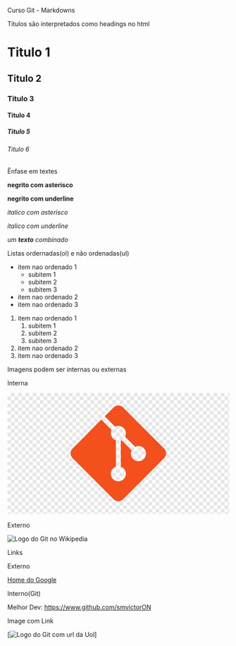 Curso Git - Markdowns

Titulos são interpretados como headings no html
# Titulo 1
## Titulo 2
### Titulo 3
#### Titulo 4
##### Titulo 5
###### Titulo 6

Ênfase em textes

**negrito com asterisco**

__negrito com underline__

*italico com asterisco*

_italico com underline_

_um **texto** combinado_

Listas ordernadas(ol) e não ordenadas(ul)

* item nao ordenado 1
  * subitem 1
  * subitem 2
  * subitem 3
* item nao ordenado 2
* item nao ordenado 3

1. item nao ordenado 1
    1. subitem 1
    2. subitem 2
    3. subitem 3
2. item nao ordenado 2
3. item nao ordenado 3

Imagens podem ser internas ou externas

Interna

![Logo do Git](img/logo-git.png)

Externo

![Logo do Git no Wikipedia](https://upload.wikimedia.org/wikipedia/commons/thumb/2/29/GitHub_logo_2013.svg/250px-GitHub_logo_2013.svg.png)

Links

Externo

[Home do Google](https://www.google.com)

Interno(Git)

Melhor Dev: https://www.github.com/smvictorON

Image com Link

[![Logo do Git com url da Uol](https://www.uol.com.br)]